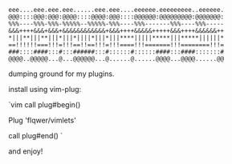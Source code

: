 ```
eee....eee.eee.eee......eee.eee....eeeeee.eeeeeeeee..eeeeee.
@@@::::@@@:@@@:@@@@::::@@@@:@@@::::@@@@@@:@@@@@@@@@:@@@@@@@:
%%%----%%%-%%%-%%%%%--%%%%%-%%%----%%%-------%%%----%%%-----
&&&++++&&&+&&&+&&&&&&&&&&&&+&&&++++&&&&&+++++&&&++++&&&&&&++
*|||**|||**|||*|||*||||*|||*|||****|||||*****|||*****||||||*
==!!!!!!===!!!=!!!==!!==!!!=!!!====!!!=======!!!========!!!=
###::::####:::#:::######:::#::::::#::::::####:::####:::::::#
@@@@..@@@@@...@...@@@@@@...@......@......@@@@...@@@@......@@
```

dumping ground for my plugins.

install using vim-plug:

`vim
call plug#begin()

Plug 'flqwer/vimlets'

call plug#end()
`

and enjoy!

